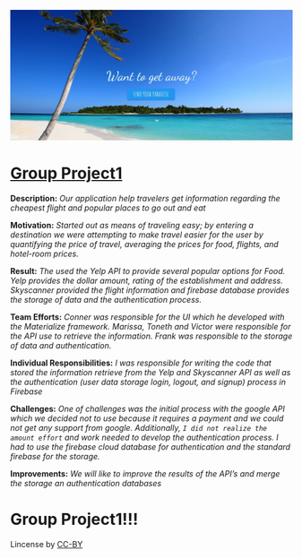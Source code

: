 <a href="https://fpinder.github.io/GroupProject1/"><img src="https://github.com/fpinder/GroupProject1/blob/master/assets/images/GroupProject.JPG" alt="Group Project1"></a>

# <a href="https://fpinder.github.io/GroupProject1/" rel="nofollow">Group Project1</a>

**Description:** *Our application help travelers get information regarding the cheapest flight and popular places to go out and eat* 

**Motivation:** *Started out as means of traveling easy; by entering a destination we were attempting to make travel easier for the user by quantifying the price of travel, averaging the prices for food, flights, and hotel-room prices.*

**Result:** *The used the Yelp API to provide several popular options for Food. Yelp provides the dollar amount, rating of the establishment and address. Skyscanner provided the flight information and firebase database provides the storage of data and the authentication process.*

**Team Efforts:** *Conner was responsible for the UI which he developed with the Materialize framework. Marissa, Toneth and Victor were responsible for the API use to retrieve the information. Frank was responsible to the storage of data and authentication.* 

**Individual Responsibilities:** *I was responsible for writing the code that stored the information retrieve from the Yelp and Skyscanner API as well as the authentication (user data storage login, logout, and signup) process in Firebase* 

**Challenges:** *One of challenges was the initial process with the google API which we decided not to use because it requires a payment and we could not get any support from google. Additionally, `I did not realize the amount effort` and work needed to develop the authentication process. I had to use the firebase cloud database for authentication and the standard firebase for the storage.*

**Improvements:** *We will like to improve the results of the API’s and merge the storage an authentication databases*

# Group Project1!!!
 Lincense by <a href="https://creativecommons.org/licenses/by/3.0/" rel="nofollow">CC-BY</a>